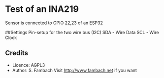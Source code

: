 # Test of an INA219
Sensor is connected to GPIO 22,23 of an ESP32

##Settings
Pin-setup for the two wire bus (I2C)
SDA - Wire Data
SCL - Wire Clock

## Credits 
* Licence: AGPL3
* Author:  S. Fambach
Visit http://www.fambach.net if you want